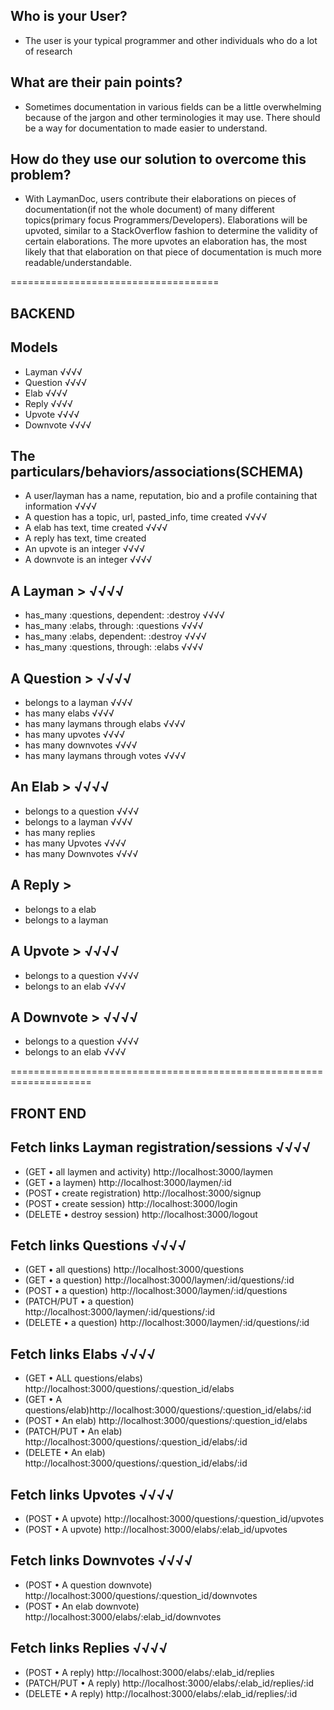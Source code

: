 ## Who is your User?

- The user is your typical programmer and other individuals who do a lot of
  research

## What are their pain points?

- Sometimes documentation in various fields can be a little overwhelming because
  of the jargon and other terminologies it may use. There should be a way for
  documentation to made easier to understand.

## How do they use our solution to overcome this problem?

- With LaymanDoc, users contribute their elaborations on pieces of
  documentation(if not the whole document) of many different topics(primary
  focus Programmers/Developers). Elaborations will be upvoted, similar to a
  StackOverflow fashion to determine the validity of certain elaborations. The
  more upvotes an elaboration has, the most likely that that elaboration on that
  piece of documentation is much more readable/understandable.

====================================

## BACKEND

## Models

- Layman √√√√
- Question √√√√
- Elab √√√√
- Reply √√√√
- Upvote √√√√
- Downvote √√√√

## The particulars/behaviors/associations(SCHEMA)

- A user/layman has a name, reputation, bio and a profile containing that
  information √√√√
- A question has a topic, url, pasted_info, time created √√√√
- A elab has text, time created √√√√
- A reply has text, time created
- An upvote is an integer √√√√
- A downvote is an integer √√√√

## A Layman > √√√√

- has_many :questions, dependent: :destroy √√√√
- has_many :elabs, through: :questions √√√√
- has_many :elabs, dependent: :destroy √√√√
- has_many :questions, through: :elabs √√√√

## A Question > √√√√

- belongs to a layman √√√√
- has many elabs √√√√
- has many laymans through elabs √√√√
- has many upvotes √√√√
- has many downvotes √√√√
- has many laymans through votes √√√√

## An Elab > √√√√

- belongs to a question √√√√
- belongs to a layman √√√√
- has many replies
- has many Upvotes √√√√
- has many Downvotes √√√√

## A Reply >

- belongs to a elab
- belongs to a layman

## A Upvote > √√√√

- belongs to a question √√√√
- belongs to an elab √√√√

## A Downvote > √√√√

- belongs to a question √√√√
- belongs to an elab √√√√

====================================================================

## FRONT END

## Fetch links Layman registration/sessions √√√√

- (GET • all laymen and activity) http://localhost:3000/laymen
- (GET • a laymen) http://localhost:3000/laymen/:id
- (POST • create registration) http://localhost:3000/signup
- (POST • create session) http://localhost:3000/login
- (DELETE • destroy session) http://localhost:3000/logout

## Fetch links Questions √√√√

- (GET • all questions) http://localhost:3000/questions
- (GET • a question) http://localhost:3000/laymen/:id/questions/:id
- (POST • a question) http://localhost:3000/laymen/:id/questions
- (PATCH/PUT • a question) http://localhost:3000/laymen/:id/questions/:id
- (DELETE • a question) http://localhost:3000/laymen/:id/questions/:id

## Fetch links Elabs √√√√

- (GET • ALL questions/elabs) http://localhost:3000/questions/:question_id/elabs
- (GET • A questions/elab)http://localhost:3000/questions/:question_id/elabs/:id
- (POST • An elab) http://localhost:3000/questions/:question_id/elabs
- (PATCH/PUT • An elab) http://localhost:3000/questions/:question_id/elabs/:id
- (DELETE • An elab) http://localhost:3000/questions/:question_id/elabs/:id

## Fetch links Upvotes √√√√

- (POST • A upvote) http://localhost:3000/questions/:question_id/upvotes
- (POST • A upvote) http://localhost:3000/elabs/:elab_id/upvotes

## Fetch links Downvotes √√√√

- (POST • A question downvote)
  http://localhost:3000/questions/:question_id/downvotes
- (POST • An elab downvote) http://localhost:3000/elabs/:elab_id/downvotes

## Fetch links Replies √√√√

- (POST • A reply) http://localhost:3000/elabs/:elab_id/replies
- (PATCH/PUT • A reply) http://localhost:3000/elabs/:elab_id/replies/:id
- (DELETE • A reply) http://localhost:3000/elabs/:elab_id/replies/:id
